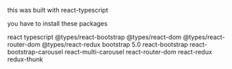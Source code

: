 this was built with react-typescript

you have to install these packages

react
typescript
@types/react-bootstrap
@types/react-dom
@types/react-router-dom
@types/react-redux
bootstrap 5.0
react-bootstrap
react-bootstrap-carousel
react-multi-carousel
react-router-dom
react-redux
redux-thunk
